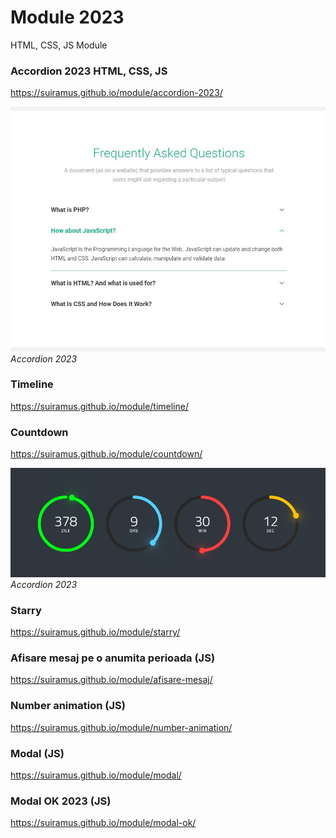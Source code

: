 # Module 2023
 HTML, CSS, JS Module

### Accordion 2023 HTML, CSS, JS
https://suiramus.github.io/module/accordion-2023/

![Accordion 2023](/accordion-2023/accordion-2023.jpg)
*Accordion 2023*

### Timeline
https://suiramus.github.io/module/timeline/

### Countdown
https://suiramus.github.io/module/countdown/

![Countdown 2023](/countdown/countdown.jpg)
*Accordion 2023*

### Starry
https://suiramus.github.io/module/starry/

### Afisare mesaj pe o anumita perioada (JS)
https://suiramus.github.io/module/afisare-mesaj/

### Number animation (JS)
https://suiramus.github.io/module/number-animation/

### Modal (JS)
https://suiramus.github.io/module/modal/

### Modal OK 2023 (JS)
https://suiramus.github.io/module/modal-ok/